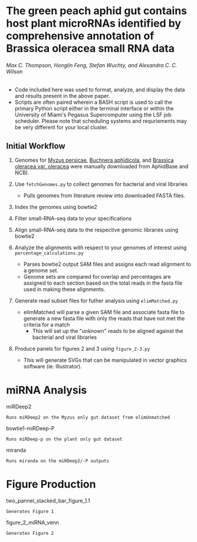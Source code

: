 # The green peach aphid gut contains host plant microRNAs identified by comprehensive annotation of Brassica oleracea small RNA data
###### Max C. Thompson, Honglin Feng, Stefan Wuchty, and Alexandra C. C. Wilson

- Code included here was used to format, analyze, and display the data and results present in the above paper.
- Scripts are often paired wherein a BASH script is used to call the primary Python script either in the terminal interface or within the University of Miami's Pegasus Supercomputer using the LSF job scheduler. Please note that scheduling systems and requriements may be very different for your local cluster.

## Initial Workflow

1. Genomes for [Myzus persicae](https://bipaa.genouest.org/sp/myzus_persicae/download/genome/CloneG006_v2/), [Buchnera aphidicola](https://www.ncbi.nlm.nih.gov/assembly/?term=(%22Buchnera+aphidicola+(Myzus+persicae)%22)+AND+(G006%5BInfraspecific+Name%5D+OR+G002%5BInfraspecific+Name%5D+OR+USDA%5BInfraspecific+Name%5D)), and [Brassica oleracea var. oleracea](https://ftp.ncbi.nlm.nih.gov/genomes/all/GCF/000/695/525/GCF_000695525.1_BOL/) were manually downloaded from AphidBase and NCBI. 

2. Use `fetchGenomes.py` to collect genomes for bacterial and viral libraries
   - Pulls genomes from literature review into downloaded FASTA files.
3. Index the genomes using bowtie2
4. Filter small-RNA-seq data to your specifications
5. Align small-RNA-seq data to the respective genomic libraries using bowtie2
6. Analyze the alignments with respect to your genomes of interest using `percentage_calculations.py`
   - Parses bowtie2 output SAM files and assigns each read alignment to a genome set.
   - Genome sets are compared for overlap and percentages are assigned to each section based on the total reads in the fasta file used in making these alignments.
7. Generate read subset files for futher analysis using `elimMatched.py`
   - elimMatched will parse a given SAM file and associate fasta file to generate a new fasta file with only the reads that have not met the criteria for a match
     - This will set up the "unknown" reads to be aligned against the bacterial and viral libraries
8. Produce panels for figures 2 and 3 using `figure_2-3.py`
   - This will generate SVGs that can be manipulated in vector graphics software (ie: Illustrator).

# miRNA Analysis

miRDeep2

    Runs miRDeep2 on the Myzus only gut dataset from elimUnmatched
bowtie1-miRDeep-P

    Runs miRDeep-p on the plant only gut dataset
miranda

    Runs miranda on the miRDeep2/-P outputs

# Figure Production

two_pannel_stacked_bar_figure_1.1

    Generates Figure 1
figure_2_miRNA_venn

    Generates Figure 2

